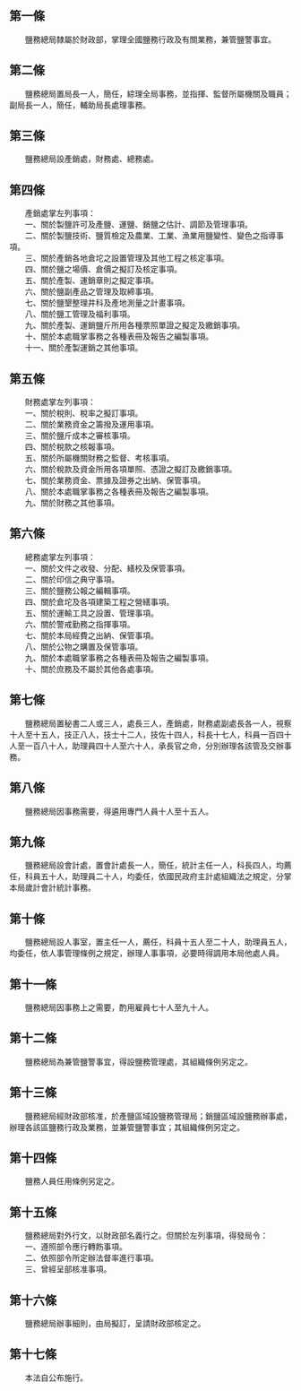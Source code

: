 第一條 
-------
　　鹽務總局隸屬於財政部，掌理全國鹽務行政及有關業務，兼管鹽警事宜。  


第二條 
-------
　　鹽務總局置局長一人，簡任，綜理全局事務，並指揮、監督所屬機關及職員；副局長一人，簡任，輔助局長處理事務。  


第三條 
-------
　　鹽務總局設產銷處，財務處、總務處。  


第四條 
-------
　　產銷處掌左列事項：  
　　一、關於製鹽許可及產鹽、運鹽、銷鹽之估計、調節及管理事項。  
　　二、關於製鹽技術、鹽質檢定及農業、工業、漁業用鹽變性、變色之指導事項。  
　　三、關於產銷各地倉坨之設置管理及其他工程之核定事項。  
　　四、關於鹽之場價、倉價之擬訂及核定事項。  
　　五、關於產製、運銷章則之擬定事項。  
　　六、關於鹽副產品之管理及取締事項。  
　　七、關於鹽墾整理井科及產地測量之計畫事項。  
　　八、關於鹽工管理及福利事項。  
　　九、關於產製、運銷鹽斤所用各種票照單證之擬定及繳銷事項。  
　　十、關於本處職掌事務之各種表冊及報告之編製事項。  
　　十一、關於產製運銷之其他事項。  


第五條 
-------
　　財務處掌左列事項：  
　　一、關於稅則、稅率之擬訂事項。  
　　二、關於業務資金之籌撥及運用事項。  
　　三、關於鹽斤成本之審核事項。  
　　四、關於稅款之核報事項。  
　　五、關於所屬機關財務之監督、考核事項。  
　　六、關於稅款及資金所用各項單照、憑證之擬訂及繳銷事項。  
　　七、關於業務資金、票據及證券之出納、保管事項。  
　　八、關於本處職掌事務之各種表冊及報告之編製事項。  
　　九、關於財務之其他事項。  


第六條 
-------
　　總務處掌左列事項：  
　　一、關於文件之收發、分配、繕校及保管事項。  
　　二、關於印信之典守事項。  
　　三、關於鹽務公報之編輯事項。  
　　四、關於倉坨及各項建築工程之營繕事項。  
　　五、關於運輸工具之設置、管理事項。  
　　六、關於警戒勤務之指揮事項。  
　　七、關於本局經費之出納、保管事項。  
　　八、關於公物之購置及保管事項。  
　　九、關於本處職掌事務之各種表冊及報告之編製事項。  
　　十、關於庶務及不屬於其他各處事項。  


第七條 
-------
　　鹽務總局置秘書二人或三人，處長三人，產銷處，財務處副處長各一人，視察十人至十五人，技正八人，技士十二人，技佐十四人，科長十七人，科員一百四十人至一百八十人，助理員四十人至六十人，承長官之命，分別辦理各該管及交辦事務。  


第八條 
-------
　　鹽務總局因事務需要，得遴用專門人員十人至十五人。  


第九條 
-------
　　鹽務總局設會計處，置會計處長一人，簡任，統計主任一人，科長四人，均薦任，科員五十人，助理員二十人，均委任，依國民政府主計處組織法之規定，分掌本局歲計會計統計事務。  


第十條 
-------
　　鹽務總局設人事室，置主任一人，薦任，科員十五人至二十人，助理員五人，均委任，依人事管理條例之規定，辦理人事事項，必要時得調用本局他處人員。  


第十一條 
---------
　　鹽務總局因事務上之需要，酌用雇員七十人至九十人。  


第十二條 
---------
　　鹽務總局為兼管鹽警事宜，得設鹽務管理處，其組織條例另定之。  


第十三條 
---------
　　鹽務總局經財政部核准，於產鹽區域設鹽務管理局；銷鹽區域設鹽務辦事處，辦理各該區鹽務行政及業務，並兼管鹽警事宜；其組織條例另定之。  


第十四條 
---------
　　鹽務人員任用條例另定之。  


第十五條 
---------
　　鹽務總局對外行文，以財政部名義行之。但關於左列事項，得發局令：  
　　一、遵照部令應行轉飭事項。  
　　二、依照部令所定辦法督率進行事項。  
　　三、曾經呈部核准事項。  


第十六條 
---------
　　鹽務總局辦事細則，由局擬訂，呈請財政部核定之。  


第十七條 
---------
　　本法自公布施行。